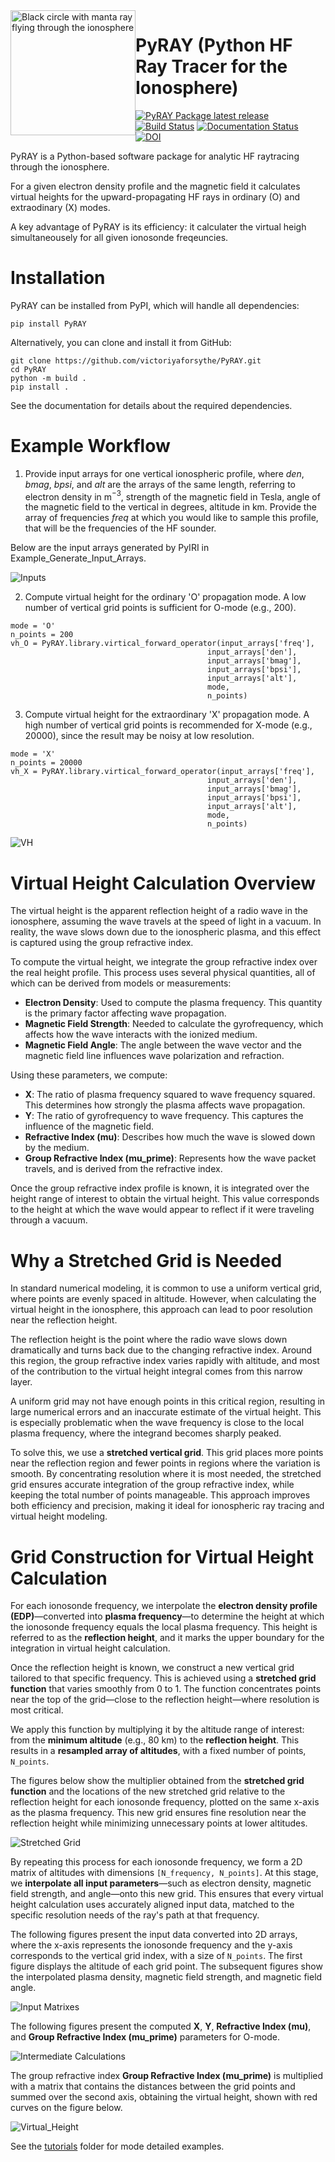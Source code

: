 <img width="200" height="200" src="https://github.com/victoriyaforsythe/PyRAY/blob/main/docs/figures/PyRAY_logo.png" alt="Black circle with manta ray flying through the ionosphere" title="PyRAY Logo" style="float:left;">


# PyRAY (Python HF Ray Tracer for the Ionosphere)
[![PyRAY Package latest release](https://img.shields.io/pypi/v/PyRAY.svg)](https://pypi.org/project/PyRAY/)
[![Build Status](https://github.com/victoriyaforsythe/PyRAY/actions/workflows/main.yml/badge.svg)](https://github.com/victoriyaforsythe/PyRAY/actions/workflows/main.yml)
[![Documentation Status](https://readthedocs.org/projects/PyRAY/badge/?version=latest)](https://PyRAY.readthedocs.io/en/latest/?badge=latest)
[![DOI](https://zenodo.org/badge/DOI/10.5281/zenodo.8235173.svg)](https://doi.org/10.5281/zenodo.8235173)

PyRAY is a Python-based software package for analytic HF raytracing through the ionosphere.

For a given electron density profile and the magnetic field it calculates virtual heights for the upward-propagating HF rays in ordinary (O) and extraodinary (X) modes.

A key advantage of PyRAY is its efficiency: it calculater the virtual heigh simultaneousely for all given ionosonde freqeuncies.


# Installation

PyRAY can be installed from PyPI, which will handle all dependencies:

```
pip install PyRAY
```

Alternatively, you can clone and install it from GitHub:

```
git clone https://github.com/victoriyaforsythe/PyRAY.git
cd PyRAY
python -m build .
pip install .
```

See the documentation for details about the required dependencies.

# Example Workflow

1. Provide input arrays for one vertical ionospheric profile, where $den$, $bmag$, $bpsi$, and $alt$ are the arrays of the same length, referring to electron density in m$^{-3}$, strength of the magnetic field in Tesla, angle of the magnetic field to the vertical in degrees, altitude in km.
Provide the array of frequencies $freq$ at which you would like to sample this profile, that will be the frequencies of the HF sounder.

Below are the input arrays generated by PyIRI in Example_Generate_Input_Arrays.

![Inputs](docs/figures/Input_Arrays.png)

2. Compute virtual height for the ordinary 'O' propagation mode. A low number
of vertical grid points is sufficient for O-mode (e.g., 200).

```
mode = 'O'
n_points = 200
vh_O = PyRAY.library.virtical_forward_operator(input_arrays['freq'],
                                            input_arrays['den'],
                                            input_arrays['bmag'],
                                            input_arrays['bpsi'],
                                            input_arrays['alt'],
                                            mode,
                                            n_points)
```

3. Compute virtual height for the extraordinary 'X' propagation mode.
A high number of vertical grid points is recommended for X-mode (e.g., 20000),
since the result may be noisy at low resolution.

```
mode = 'X'
n_points = 20000
vh_X = PyRAY.library.virtical_forward_operator(input_arrays['freq'],
                                            input_arrays['den'],
                                            input_arrays['bmag'],
                                            input_arrays['bpsi'],
                                            input_arrays['alt'],
                                            mode,
                                            n_points)
```

![VH](docs/figures/Run_Vertical_PyRAY.png)

# Virtual Height Calculation Overview

The virtual height is the apparent reflection height of a radio wave in the ionosphere, assuming the wave travels at the speed of light in a vacuum.
In reality, the wave slows down due to the ionospheric plasma, and this effect is captured using the group refractive index.

To compute the virtual height, we integrate the group refractive index over the real height profile.
This process uses several physical quantities, all of which can be derived from models or measurements:

- **Electron Density**: Used to compute the plasma frequency. This quantity is the primary factor affecting wave propagation.
- **Magnetic Field Strength**: Needed to calculate the gyrofrequency, which affects how the wave interacts with the ionized medium.
- **Magnetic Field Angle**: The angle between the wave vector and the magnetic field line influences wave polarization and refraction.

Using these parameters, we compute:

- **X**: The ratio of plasma frequency squared to wave frequency squared. This determines how strongly the plasma affects wave propagation.
- **Y**: The ratio of gyrofrequency to wave frequency. This captures the influence of the magnetic field.
- **Refractive Index (mu)**: Describes how much the wave is slowed down by the medium.
- **Group Refractive Index (mu_prime)**: Represents how the wave packet travels, and is derived from the refractive index.

Once the group refractive index profile is known, it is integrated over the height range of interest to obtain the virtual height.
This value corresponds to the height at which the wave would appear to reflect if it were traveling through a vacuum.

# Why a Stretched Grid is Needed

In standard numerical modeling, it is common to use a uniform vertical grid, where points are evenly spaced in altitude.
However, when calculating the virtual height in the ionosphere, this approach can lead to poor resolution near the reflection height.

The reflection height is the point where the radio wave slows down dramatically and turns back due to the changing refractive index.
Around this region, the group refractive index varies rapidly with altitude, and most of the contribution to the virtual height integral comes from this narrow layer.

A uniform grid may not have enough points in this critical region, resulting in large numerical errors and an inaccurate estimate of the virtual height.
This is especially problematic when the wave frequency is close to the local plasma frequency, where the integrand becomes sharply peaked.

To solve this, we use a **stretched vertical grid**. This grid places more points near the reflection region and fewer points in regions where the variation is smooth.
By concentrating resolution where it is most needed, the stretched grid ensures accurate integration of the group refractive index, while keeping the total number of points manageable.
This approach improves both efficiency and precision, making it ideal for ionospheric ray tracing and virtual height modeling.

# Grid Construction for Virtual Height Calculation

For each ionosonde frequency, we interpolate the **electron density profile (EDP)**—converted into **plasma frequency**—to determine the height at which the ionosonde frequency equals the local plasma frequency.
This height is referred to as the **reflection height**, and it marks the upper boundary for the integration in virtual height calculation.

Once the reflection height is known, we construct a new vertical grid tailored to that specific frequency.
This is achieved using a **stretched grid function** that varies smoothly from 0 to 1.
The function concentrates points near the top of the grid—close to the reflection height—where resolution is most critical.

We apply this function by multiplying it by the altitude range of interest: from the **minimum altitude** (e.g., 80 km) to the **reflection height**.
This results in a **resampled array of altitudes**, with a fixed number of points, `N_points`.

The figures below show the multiplier obtained from the **stretched grid function** and the locations of the new stretched grid relative to the reflection height for each ionosonde frequency, plotted on the same x-axis as the plasma frequency.
This new grid ensures fine resolution near the reflection height while minimizing unnecessary points at lower altitudes.

![Stretched Grid](docs/figures/Stretched_Grid.png)

By repeating this process for each ionosonde frequency, we form a 2D matrix of altitudes with dimensions `[N_frequency, N_points]`.
At this stage, we **interpolate all input parameters**—such as electron density, magnetic field strength, and angle—onto this new grid.
This ensures that every virtual height calculation uses accurately aligned input data, matched to the specific resolution needs of the ray's path at that frequency.

The following figures present the input data converted into 2D arrays, where the x-axis represents the ionosonde frequency and the y-axis corresponds to the vertical grid index, with a size of `N_points`.
The first figure displays the altitude of each grid point. The subsequent figures show the interpolated plasma density, magnetic field strength, and magnetic field angle.

![Input Matrixes](docs/figures/Regridded_Input_Matrix.png)

The following figures present the computed **X**, **Y**, **Refractive Index (mu)**, and **Group Refractive Index (mu_prime)** parameters for O-mode.

![Intermediate Calculations](docs/figures/Intermediate_Calculations.png)

The group refractive index **Group Refractive Index (mu_prime)** is multiplied with a matrix that contains the distances between the grid points and summed over the second axis, obtaining the virtual height, shown with red curves on the figure below.

![Virtual_Height](docs/figures/Virtual_Height.png)

See the [tutorials](https://github.com/victoriyaforsythe/PyRAY/tree/main/docs/tutorials) folder for mode detailed examples.
